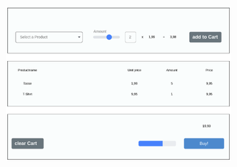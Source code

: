 ![UI example](https://github.com/Bike24/FrontendCodingChallenge/blob/main/assets/ui_example.png?raw=true)

